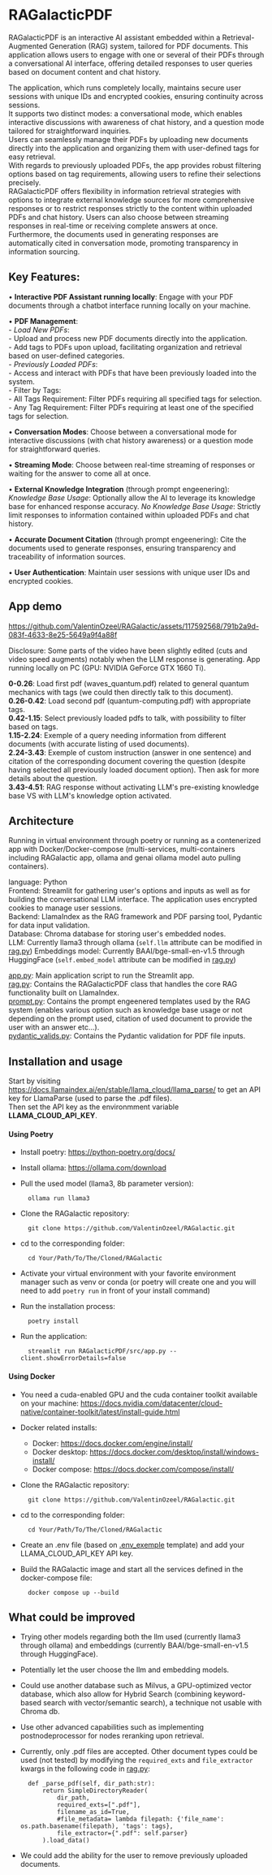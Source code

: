 # RAGalacticPDF

RAGalacticPDF is an interactive AI assistant embedded within a Retrieval-Augmented Generation (RAG) system, tailored for PDF documents. This application allows users to engage with one or several of their PDFs through a conversational AI interface, offering detailed responses to user queries based on document content and chat history.    
    
The application, which runs completely locally, maintains secure user sessions with unique IDs and encrypted cookies, ensuring continuity across sessions.     
It supports two distinct modes: a conversational mode, which enables interactive discussions with awareness of chat history, and a question mode tailored for straightforward inquiries.     
Users can seamlessly manage their PDFs by uploading new documents directly into the application and organizing them with user-defined tags for easy retrieval.     
With regards to previously uploaded PDFs, the app provides robust filtering options based on tag requirements, allowing users to refine their selections precisely.     
RAGalacticPDF offers flexibility in information retrieval strategies with options to integrate external knowledge sources for more comprehensive responses or to restrict responses strictly to the content within uploaded PDFs and chat history. Users can also choose between streaming responses in real-time or receiving complete answers at once.       
Furthermore, the documents used in generating responses are automatically cited in conversation mode, promoting transparency in information sourcing.           

## Key Features:

• **Interactive PDF Assistant running locally**: Engage with your PDF documents through a chatbot interface running locally on your machine.

• **PDF Management**:    
    - *Load New PDFs*:    
        - Upload and process new PDF documents directly into the application.    
        - Add tags to PDFs upon upload, facilitating organization and retrieval based on user-defined categories.    
    - *Previously Loaded PDFs*:    
        - Access and interact with PDFs that have been previously loaded into the system.    
        - Filter by Tags:    
            - All Tags Requirement: Filter PDFs requiring all specified tags for selection.    
            - Any Tag Requirement: Filter PDFs requiring at least one of the specified tags for selection.     

• **Conversation Modes**: Choose between a conversational mode for interactive discussions (with chat history awareness) or a question mode for straightforward queries.

• **Streaming Mode**: Choose between real-time streaming of responses or waiting for the answer to come all at once.

• **External Knowledge Integration** (through prompt engeenering):
    *Knowledge Base Usage*: Optionally allow the AI to leverage its knowledge base for enhanced response accuracy.
    *No Knowledge Base Usage*: Strictly limit responses to information contained within uploaded PDFs and chat history.

• **Accurate Document Citation** (through prompt engeenering): Cite the documents used to generate responses, ensuring transparency and traceability of information sources.

• **User Authentication**: Maintain user sessions with unique user IDs and encrypted cookies.

## App demo

https://github.com/ValentinOzeel/RAGalactic/assets/117592568/791b2a9d-083f-4633-8e25-5649a9f4a88f

Disclosure: Some parts of the video have been slightly edited (cuts and video speed augments) notably when the LLM response is generating. App running locally on PC (GPU: NVIDIA GeForce GTX 1660 Ti).     
     
**0-0.26**: Load first pdf (waves_quantum.pdf) related to general quantum mechanics with tags (we could then directly talk to this document).     
**0.26-0.42**: Load second pdf (quantum-computing.pdf) with appropriate tags.     
**0.42-1.15**: Select previously loaded pdfs to talk, with possibility to filter based on tags.      
**1.15-2.24**: Exemple of a query needing information from different documents (with accurate listing of used documents).      
**2.24-3.43**: Exemple of custom instruction (answer in one sentence) and citation of the corresponding document covering the question (despite having selected all previously loaded document option). Then ask for more details about the question.         
**3.43-4.51**: RAG response without activating LLM's pre-existing knowledge base VS with LLM's knowledge option activated.     

## Architecture

Running in virtual environment through poetry or running as a contenerized app with Docker/Docker-compose (multi-services, multi-containers including RAGalactic app, ollama and genai ollama model auto pulling containers).

language: Python    
Frontend: Streamlit for gathering user's options and inputs as well as for building the conversational LLM interface. The application uses encrypted cookies to manage user sessions.   
Backend: LlamaIndex as the RAG framework and PDF parsing tool, Pydantic for data input validation.    
Database: Chroma database for storing user's embedded nodes.   
LLM: Currently llama3 through ollama (`self.llm` attribute can be modified in [rag.py](https://github.com/ValentinOzeel/RAGalactic/blob/main/RAGalacticPDF/src/rag.py)) 
Embeddings model: Currently BAAI/bge-small-en-v1.5 through HuggingFace (`self.embed_model` attribute can be modified in [rag.py](https://github.com/ValentinOzeel/RAGalactic/blob/main/RAGalacticPDF/src/rag.py))

    
[app.py](https://github.com/ValentinOzeel/RAGalactic/blob/main/RAGalacticPDF/src/app.py): Main application script to run the Streamlit app.    
[rag.py](https://github.com/ValentinOzeel/RAGalactic/blob/main/RAGalacticPDF/src/rag.py): Contains the RAGalacticPDF class that handles the core RAG functionality built on LlamaIndex.    
[prompt.py](https://github.com/ValentinOzeel/RAGalactic/blob/main/RAGalacticPDF/src/prompt.py): Contains the prompt engeenered templates used by the RAG system (enables various option such as knowledge base usage or not depending on the prompt used, citation of used document to provide the user with an answer etc...).    
[pydantic_valids.py](https://github.com/ValentinOzeel/RAGalactic/blob/main/RAGalacticPDF/src/pydantic_valids.py): Contains the Pydantic validation for PDF file inputs.    
    


## Installation and usage

Start by visiting https://docs.llamaindex.ai/en/stable/llama_cloud/llama_parse/ to get an API key for LlamaParse (used to parse the .pdf files).     
Then set the API key as the environmment variable **LLAMA_CLOUD_API_KEY**.    


#### Using Poetry

- Install poetry:
https://python-poetry.org/docs/

- Install ollama:
https://ollama.com/download

- Pull the used model (llama3, 8b parameter version):

        ollama run llama3

- Clone the RAGalactic repository:

        git clone https://github.com/ValentinOzeel/RAGalactic.git

- cd to the corresponding folder:

        cd Your/Path/To/The/Cloned/RAGalactic  

- Activate your virtual environment with your favorite environment manager such as venv or conda (or poetry will create one and you will need to add `poetry run` in front of your install command)

- Run the installation process:

        poetry install

- Run the application:

        streamlit run RAGalacticPDF/src/app.py --client.showErrorDetails=false


#### Using Docker

- You need a cuda-enabled GPU and the cuda container toolkit available on your machine:
https://docs.nvidia.com/datacenter/cloud-native/container-toolkit/latest/install-guide.html

- Docker related installs:
    - Docker: https://docs.docker.com/engine/install/
    - Docker desktop: https://docs.docker.com/desktop/install/windows-install/
    - Docker compose: https://docs.docker.com/compose/install/

- Clone the RAGalactic repository:

        git clone https://github.com/ValentinOzeel/RAGalactic.git

- cd to the corresponding folder:

        cd Your/Path/To/The/Cloned/RAGalactic 

- Create an .env file (based on [.env_exemple](https://github.com/ValentinOzeel/RAGalactic/blob/main/.env_exemple) template) and add your LLAMA_CLOUD_API_KEY API key.

- Build the RAGalactic image and start all the services defined in the docker-compose file:

        docker compose up --build


## What could be improved

- Trying other models regarding both the llm used (currently llama3 through ollama) and embeddings (currently BAAI/bge-small-en-v1.5 through HuggingFace).

- Potentially let the user choose the llm and embedding models.

- Could use another database such as Milvus, a GPU-optimized vector database, which also allow for Hybrid Search (combining keyword-based search with vector/semantic search), a technique not usable with Chroma db.

- Use other advanced capabilities such as implementing postnodeprocessor for nodes reranking upon retrieval.

- Currently, only .pdf files are accepted. Other document types could be used (not tested) by modifying the `required_exts` and `file_extractor` kwargs in the following code in [rag.py](https://github.com/ValentinOzeel/RAGalactic/blob/main/RAGalacticPDF/src/rag.py):

        def _parse_pdf(self, dir_path:str):
            return SimpleDirectoryReader(
                dir_path,
                required_exts=[".pdf"],
                filename_as_id=True,
                #file_metadata= lambda filepath: {'file_name': os.path.basename(filepath), 'tags': tags}, 
                file_extractor={".pdf": self.parser}
            ).load_data() 

- We could add the ability for the user to remove previously uploaded documents.



